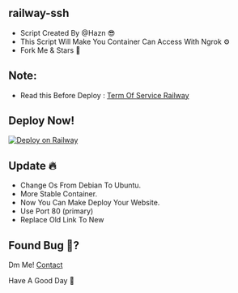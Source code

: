 ## railway-ssh

* Script Created By @Hazn 😎
* This Script Will Make You Container Can Access With Ngrok ⚙️
* Fork Me & Stars 🤩 

## Note:
* Read this Before Deploy : [Term Of Service Railway](https://railway.app/legal/fair-use)

## Deploy Now!
[![Deploy on Railway](https://railway.app/button.svg)](https://railway.app/new/template/O1H6fD?referralCode=49-ICI)

## Update 🔥
* Change Os From Debian To Ubuntu.
* More Stable Container.
* Now You Can Make Deploy Your Website.
* Use Port 80 (primary)
* Replace Old Link To New

## Found Bug 🐛?
Dm Me! [Contact](t.me/@ItzMehHaznLol)

Have A Good Day 🌟
